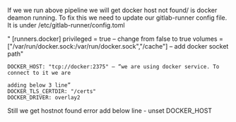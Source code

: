 If we we run above pipeline we will get docker host not found/ is docker deamon running. To fix this we need to update our gitlab-runner config file. It is under /etc/gitlab-runner/config.toml

 " [runners.docker]
    privileged = true – change from false to true
    volumes = ["/var/run/docker.sock:/var/run/docker.sock","/cache"] – add docker socket path"


    DOCKER_HOST: "tcp://docker:2375" – “we are using docker service. To connect to it we are                
                                                                                       adding below 3 line”  
    DOCKER_TLS_CERTDIR: "/certs"
    DOCKER_DRIVER: overlay2

Still we get hostnot found error add below line
        - unset DOCKER_HOST


